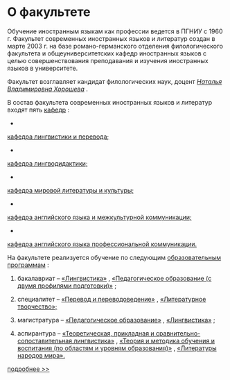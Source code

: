 О факультете
============




 Обучение иностранным языкам как профессии ведется в ПГНИУ с 1960 г. Факультет современных иностранных языков и литератур создан в марте 2003 г. на базе романо-германского отделения филологического факультета и общеуниверситетских кафедр иностранных языков с целью совершенствования преподавания и изучения иностранных языков в университете.
   

 Факультет возглавляет кандидат филологических наук, доцент
 [*Наталья Владимировна Хорошева*](http://www.psu.ru/personalnye-stranitsy-prepodavatelej/kh/natalya-vladimirovna-khorosheva)
 .
   

  

 В состав факультета современных иностранных языков и литератур входят пять
 [кафедр](http://www.psu.ru/fakultety/fakultet-sovremennykh-inostrannykh-yazykov-i-literatur/kafedry) 
 :
   

 -
 [кафедра лингвистики и перевода;](http://www.psu.ru/fakultety/fakultet-sovremennykh-inostrannykh-yazykov-i-literatur/kafedry/kafedra-lingvistiki-i-perevoda) 
  

 -
 [кафедра лингводидактики;](http://www.psu.ru/fakultety/fakultet-sovremennykh-inostrannykh-yazykov-i-literatur/kafedry/kafedra-lingvodidaktiki) 
  

 -
 [кафедра мировой литературы и культуры;](http://www.psu.ru/fakultety/fakultet-sovremennykh-inostrannykh-yazykov-i-literatur/kafedry/kafedra-mirovoj-literatury-i-kultury) 
  

 -
 [кафедра английского языка и межкультурной коммуникации;](http://www.psu.ru/fakultety/fakultet-sovremennykh-inostrannykh-yazykov-i-literatur/kafedry/kafedra-anglijskogo-yazyka-i-mezhkulturnoj-kommunikatsii) 
  

 -
 [кафедра английского языка профессиональной коммуникации.](http://www.psu.ru/fakultety/fakultet-sovremennykh-inostrannykh-yazykov-i-literatur/kafedry/kafedra-anglijskogo-yazyka-i-professionalnoj-kommunikatsii) 
  

  

 На факультете реализуется обучение по следующим
 [образовательным программам](http://www.psu.ru/fakultety/fakultet-sovremennykh-inostrannykh-yazykov-i-literatur/napravleniya-obrazovatelnoj-deyatelnosti) 
 :
   

 1) бакалавриат –
 [«Лингвистика»](http://www.psu.ru/fakultety/fakultet-sovremennykh-inostrannykh-yazykov-i-literatur/napravleniya-obrazovatelnoj-deyatelnosti/napravlenie-lingvistika-bakalavriat) 
 ,
 [«Педагогическое образование (с двумя профилями подготовки)»](http://www.psu.ru/fakultety/fakultet-sovremennykh-inostrannykh-yazykov-i-literatur/napravleniya-obrazovatelnoj-deyatelnosti/napravlenie-pedagogicheskoe-obrazovanie-bakalavriat) 
 ;
   

 2) специалитет –
 [«Перевод и переводоведение»](http://www.psu.ru/fakultety/fakultet-sovremennykh-inostrannykh-yazykov-i-literatur/napravleniya-obrazovatelnoj-deyatelnosti/spetsialnost-perevod-i-perevodovedenie) 
 ,
 [«Литературное творчество»;](http://www.psu.ru/fakultety/fakultet-sovremennykh-inostrannykh-yazykov-i-literatur/napravleniya-obrazovatelnoj-deyatelnosti/spetsialnost-literaturnoe-tvorchestvo) 
  

 3) магистратура –
 [«Педагогическое образование»](http://www.psu.ru/fakultety/fakultet-sovremennykh-inostrannykh-yazykov-i-literatur/napravleniya-obrazovatelnoj-deyatelnosti/napravlenie-pedagogicheskoe-obrazovanie-magistratura) 
 ,
 [«Лингвистика»](http://www.psu.ru/fakultety/fakultet-sovremennykh-inostrannykh-yazykov-i-literatur/napravleniya-obrazovatelnoj-deyatelnosti/napravlenie-lingvistika-magistratura) 
 ;
   

 4) аспирантура –
 [«Теоретическая, прикладная и сравнительно-сопоставительная лингвистика»](http://www.psu.ru/fakultety/fakultet-sovremennykh-inostrannykh-yazykov-i-literatur/napravleniya-obrazovatelnoj-deyatelnosti/napravlenie-yazykoznanie-i-literaturovedenie-aspirantura) 
 ,
 [«Теория и методика обучения и воспитания (по областям и уровням образования)»](http://www.psu.ru/fakultety/fakultet-sovremennykh-inostrannykh-yazykov-i-literatur/napravleniya-obrazovatelnoj-deyatelnosti/nauchnaya-spetsialnost-teoriya-i-metodika-obucheniya-i-vospitaniya-po-oblastyam-i-urovnyam-obrazovaniya-aspirantura) 
 ,
 [«Литературы народов мира».](http://www.psu.ru/fakultety/fakultet-sovremennykh-inostrannykh-yazykov-i-literatur/napravleniya-obrazovatelnoj-deyatelnosti/nauchnaya-spetsialnost-literatury-narodov-mira-aspirantura) 
  


[подробнее >>](http://www.psu.ru/fakultety/fakultet-sovremennykh-inostrannykh-yazykov-i-literatur/o-fakultete-sial/o-fakultete)
